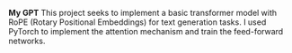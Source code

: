 **My GPT**
This project seeks to implement a basic transformer model with RoPE (Rotary Positional Embeddings) for text generation tasks. I used PyTorch to implement the attention mechanism and train the feed-forward networks.
